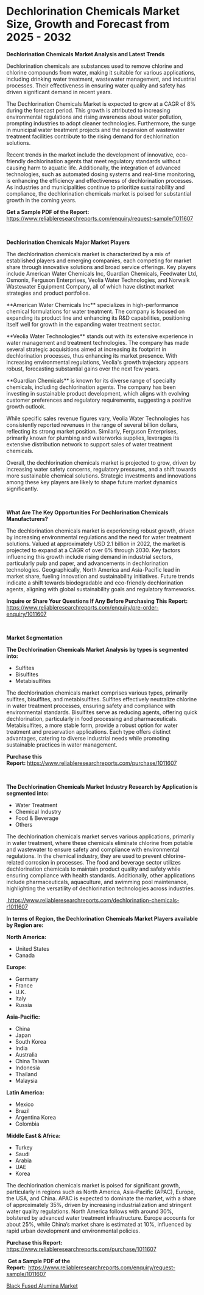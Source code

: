 <p><h1>Dechlorination Chemicals Market Size, Growth and Forecast from 2025 - 2032</h1></p><p><strong>Dechlorination Chemicals Market Analysis and Latest Trends</strong></p>
<p><p>Dechlorination chemicals are substances used to remove chlorine and chlorine compounds from water, making it suitable for various applications, including drinking water treatment, wastewater management, and industrial processes. Their effectiveness in ensuring water quality and safety has driven significant demand in recent years.</p><p>The Dechlorination Chemicals Market is expected to grow at a CAGR of 8% during the forecast period. This growth is attributed to increasing environmental regulations and rising awareness about water pollution, prompting industries to adopt cleaner technologies. Furthermore, the surge in municipal water treatment projects and the expansion of wastewater treatment facilities contribute to the rising demand for dechlorination solutions.</p><p>Recent trends in the market include the development of innovative, eco-friendly dechlorination agents that meet regulatory standards without causing harm to aquatic life. Additionally, the integration of advanced technologies, such as automated dosing systems and real-time monitoring, is enhancing the efficiency and effectiveness of dechlorination processes. As industries and municipalities continue to prioritize sustainability and compliance, the dechlorination chemicals market is poised for substantial growth in the coming years.</p></p>
<p><strong>Get a Sample PDF of the Report:&nbsp;</strong> <a href="https://www.reliableresearchreports.com/enquiry/request-sample/1011607?utm_campaign=3086&utm_medium=2&utm_source=Github&utm_content=ia&utm_term=02042025&utm_id=dechlorination-chemicals">https://www.reliableresearchreports.com/enquiry/request-sample/1011607</a></p>
<p>&nbsp;</p>
<p><strong>Dechlorination Chemicals Major Market Players</strong></p>
<p><p>The dechlorination chemicals market is characterized by a mix of established players and emerging companies, each competing for market share through innovative solutions and broad service offerings. Key players include American Water Chemicals Inc, Guardian Chemicals, Feedwater Ltd, Osmonix, Ferguson Enterprises, Veolia Water Technologies, and Norwalk Wastewater Equipment Company, all of which have distinct market strategies and product portfolios.</p><p>**American Water Chemicals Inc** specializes in high-performance chemical formulations for water treatment. The company is focused on expanding its product line and enhancing its R&D capabilities, positioning itself well for growth in the expanding water treatment sector.</p><p>**Veolia Water Technologies** stands out with its extensive experience in water management and treatment technologies. The company has made several strategic acquisitions aimed at increasing its footprint in dechlorination processes, thus enhancing its market presence. With increasing environmental regulations, Veolia's growth trajectory appears robust, forecasting substantial gains over the next few years.</p><p>**Guardian Chemicals** is known for its diverse range of specialty chemicals, including dechlorination agents. The company has been investing in sustainable product development, which aligns with evolving customer preferences and regulatory requirements, suggesting a positive growth outlook.</p><p>While specific sales revenue figures vary, Veolia Water Technologies has consistently reported revenues in the range of several billion dollars, reflecting its strong market position. Similarly, Ferguson Enterprises, primarily known for plumbing and waterworks supplies, leverages its extensive distribution network to support sales of water treatment chemicals.</p><p>Overall, the dechlorination chemicals market is projected to grow, driven by increasing water safety concerns, regulatory pressures, and a shift towards more sustainable chemical solutions. Strategic investments and innovations among these key players are likely to shape future market dynamics significantly.</p></p>
<p>&nbsp;</p>
<p><strong>What Are The Key Opportunities For Dechlorination Chemicals Manufacturers?</strong></p>
<p><p>The dechlorination chemicals market is experiencing robust growth, driven by increasing environmental regulations and the need for water treatment solutions. Valued at approximately USD 2.1 billion in 2022, the market is projected to expand at a CAGR of over 6% through 2030. Key factors influencing this growth include rising demand in industrial sectors, particularly pulp and paper, and advancements in dechlorination technologies. Geographically, North America and Asia-Pacific lead in market share, fueling innovation and sustainability initiatives. Future trends indicate a shift towards biodegradable and eco-friendly dechlorination agents, aligning with global sustainability goals and regulatory frameworks.</p></p>
<p><strong>Inquire or Share Your Questions If Any Before Purchasing This Report:</strong> <a href="https://www.reliableresearchreports.com/enquiry/pre-order-enquiry/1011607?utm_campaign=3086&utm_medium=2&utm_source=Github&utm_content=ia&utm_term=02042025&utm_id=dechlorination-chemicals">https://www.reliableresearchreports.com/enquiry/pre-order-enquiry/1011607</a></p>
<p>&nbsp;</p>
<p><strong>Market Segmentation</strong></p>
<p><strong>The Dechlorination Chemicals Market Analysis by types is segmented into:</strong></p>
<p><ul><li>Sulfites</li><li>Bisulfites</li><li>Metabisulfites</li></ul></p>
<p><p>The dechlorination chemicals market comprises various types, primarily sulfites, bisulfites, and metabisulfites. Sulfites effectively neutralize chlorine in water treatment processes, ensuring safety and compliance with environmental standards. Bisulfites serve as reducing agents, offering quick dechlorination, particularly in food processing and pharmaceuticals. Metabisulfites, a more stable form, provide a robust option for water treatment and preservation applications. Each type offers distinct advantages, catering to diverse industrial needs while promoting sustainable practices in water management.</p></p>
<p><strong>Purchase this Report:&nbsp;</strong><a href="https://www.reliableresearchreports.com/purchase/1011607?utm_campaign=3086&utm_medium=2&utm_source=Github&utm_content=ia&utm_term=02042025&utm_id=dechlorination-chemicals">https://www.reliableresearchreports.com/purchase/1011607</a></p>
<p>&nbsp;</p>
<p><strong>The Dechlorination Chemicals Market Industry Research by Application is segmented into:</strong></p>
<p><ul><li>Water Treatment</li><li>Chemical Industry</li><li>Food & Beverage</li><li>Others</li></ul></p>
<p><p>The dechlorination chemicals market serves various applications, primarily in water treatment, where these chemicals eliminate chlorine from potable and wastewater to ensure safety and compliance with environmental regulations. In the chemical industry, they are used to prevent chlorine-related corrosion in processes. The food and beverage sector utilizes dechlorination chemicals to maintain product quality and safety while ensuring compliance with health standards. Additionally, other applications include pharmaceuticals, aquaculture, and swimming pool maintenance, highlighting the versatility of dechlorination technologies across industries.</p></p>
<p><a href="https://www.reliableresearchreports.com/dechlorination-chemicals-r1011607?utm_campaign=3086&utm_medium=2&utm_source=Github&utm_content=ia&utm_term=02042025&utm_id=dechlorination-chemicals">&nbsp;https://www.reliableresearchreports.com/dechlorination-chemicals-r1011607</a></p>
<p><strong>In terms of Region, the Dechlorination Chemicals Market Players available by Region are:</strong></p>
<p>
    <p> <strong> North America: </strong>
        <ul>
            <li>United States</li>
            <li>Canada</li>
        </ul>
        </p> 
    <p> <strong> Europe: </strong>
        <ul>
            <li>Germany</li>
            <li>France</li>
            <li>U.K.</li>
            <li>Italy</li>
            <li>Russia</li>
        </ul>
        </p> 
    <p> <strong> Asia-Pacific: </strong>
        <ul>
            <li>China</li>
            <li>Japan</li>
            <li>South Korea</li>
            <li>India</li>
            <li>Australia</li>
            <li>China Taiwan</li>
            <li>Indonesia</li>
            <li>Thailand</li>
            <li>Malaysia</li>
        </ul>
        </p> 
    <p> <strong> Latin America: </strong>
        <ul>
            <li>Mexico</li>
            <li>Brazil</li>
            <li>Argentina Korea</li>
            <li>Colombia</li>
        </ul>
        </p> 
    <p> <strong> Middle East & Africa: </strong>
        <ul>
            <li>Turkey</li>
            <li>Saudi</li>
            <li>Arabia</li>
            <li>UAE</li>
            <li>Korea</li>
        </ul>
    </p>
    </p>
<p><p>The dechlorination chemicals market is poised for significant growth, particularly in regions such as North America, Asia-Pacific (APAC), Europe, the USA, and China. APAC is expected to dominate the market, with a share of approximately 35%, driven by increasing industrialization and stringent water quality regulations. North America follows with around 30%, bolstered by advanced water treatment infrastructure. Europe accounts for about 25%, while China’s market share is estimated at 10%, influenced by rapid urban development and environmental policies.</p></p>
<p><strong>Purchase this Report: </strong><a href="https://www.reliableresearchreports.com/purchase/1011607?utm_campaign=3086&utm_medium=2&utm_source=Github&utm_content=ia&utm_term=02042025&utm_id=dechlorination-chemicals">https://www.reliableresearchreports.com/purchase/1011607</a></p>
<p>&nbsp;<strong>Get a Sample PDF of the Report:&nbsp;&nbsp;</strong><a href="https://www.reliableresearchreports.com/enquiry/request-sample/1011607?utm_campaign=3086&utm_medium=2&utm_source=Github&utm_content=ia&utm_term=02042025&utm_id=dechlorination-chemicals">https://www.reliableresearchreports.com/enquiry/request-sample/1011607</a></p>
<p><strong></strong></p>
<p><p><a href="https://github.com/boysabotzoc/Market-Research-Report-List-1/blob/main/black-fused-alumina-market.md?utm_campaign=3086&utm_medium=2&utm_source=Github&utm_content=ia&utm_term=02042025&utm_id=dechlorination-chemicals">Black Fused Alumina Market</a></p></p>